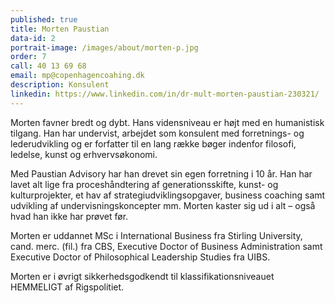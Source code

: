 ```yaml
---
published: true
title: Morten Paustian
data-id: 2
portrait-image: /images/about/morten-p.jpg
order: 7
call: 40 13 69 68
email: mp@copenhagencoahing.dk
description: Konsulent
linkedin: https://www.linkedin.com/in/dr-mult-morten-paustian-230321/
---
```


Morten favner bredt og dybt. Hans vidensniveau er højt med en humanistisk tilgang. Han har undervist, arbejdet som konsulent med forretnings- og lederudvikling og er forfatter til en lang række bøger indenfor filosofi, ledelse, kunst og erhvervsøkonomi.

Med Paustian Advisory har han drevet sin egen forretning i 10 år. Han har lavet alt lige fra proceshåndtering af generationsskifte, kunst- og kulturprojekter, et hav af strategiudviklingsopgaver, business coaching samt udvikling af undervisningskoncepter mm. Morten kaster sig ud i alt – også hvad han ikke har prøvet før.

Morten er uddannet MSc i International Business fra Stirling University, cand. merc. (fil.) fra CBS, Executive Doctor of Business Administration samt Executive Doctor of Philosophical Leadership Studies fra UIBS.

Morten er i øvrigt sikkerhedsgodkendt til klassifikationsniveauet HEMMELIGT af Rigspolitiet.